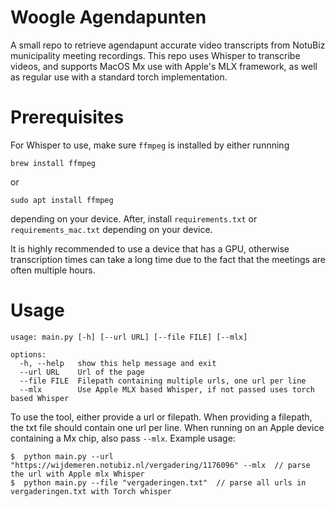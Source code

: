 # Woogle Agendapunten
A small repo to retrieve agendapunt accurate video transcripts from NotuBiz municipality meeting recordings. This repo uses Whisper to transcribe videos, and supports MacOS Mx use with Apple's MLX framework, as well as regular use with a standard torch implementation.

# Prerequisites
For Whisper to use, make sure `ffmpeg` is installed by either runnning
```
brew install ffmpeg
```
or 
```
sudo apt install ffmpeg
```
depending on your device. After, install `requirements.txt` or `requirements_mac.txt` depending on your device.

It is highly recommended to use a device that has a GPU, otherwise transcription times can take a long time due to the fact that the meetings are often multiple hours.

# Usage 
```
usage: main.py [-h] [--url URL] [--file FILE] [--mlx]

options:
  -h, --help   show this help message and exit
  --url URL    Url of the page
  --file FILE  Filepath containing multiple urls, one url per line
  --mlx        Use Apple MLX based Whisper, if not passed uses torch based Whisper
```

To use the tool, either provide a url or filepath. When providing a filepath, the txt file should contain one url per line. When running on an Apple device containing a Mx chip, also pass `--mlx`. Example usage:

```
$  python main.py --url "https://wijdemeren.notubiz.nl/vergadering/1176096" --mlx  // parse the url with Apple mlx Whisper
$  python main.py --file "vergaderingen.txt"  // parse all urls in vergaderingen.txt with Torch whisper
```
